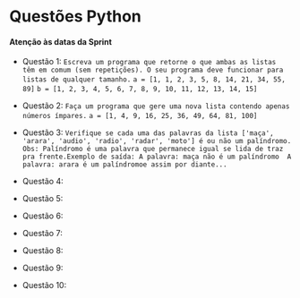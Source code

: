 # Questões Python #
#### Atenção às datas da Sprint ####

* Questão 1: 
```Escreva um programa que retorne o que ambas as listas têm em comum (sem repetições). O seu programa deve funcionar para listas de qualquer tamanho.```
```a = [1, 1, 2, 3, 5, 8, 14, 21, 34, 55, 89]```
```b = [1, 2, 3, 4, 5, 6, 7, 8, 9, 10, 11, 12, 13, 14, 15]```

* Questão 2: 
```Faça um programa que gere uma nova lista contendo apenas números ímpares.```
```a = [1, 4, 9, 16, 25, 36, 49, 64, 81, 100]```

* Questão 3: ```Verifique se cada uma das palavras da lista ['maça', 'arara', 'audio', 'radio', 'radar', 'moto'] é ou não um palíndromo. Obs: Palíndromo é uma palavra que permanece igual se lida de traz pra frente.Exemplo de saída: A palavra: maça não é um palíndromo  A palavra: arara é um palíndromoe assim por diante...```

* Questão 4:
* Questão 5:
* Questão 6:
* Questão 7:
* Questão 8:
* Questão 9:
* Questão 10: